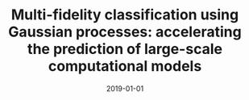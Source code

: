 ---
title: "Multi-fidelity classification using Gaussian processes: accelerating the prediction of large-scale computational models"
collection: publications
permalink: /publication/2019-01-01-Multi-fidelity-classification-using-Gaussian-processes-accelerating-the-prediction-of-large-scale-computational-models
date: 2019-01-01
venue: 'Computer Methods in Applied Mechanics and Engineering'
paperurl: 'https://www.sciencedirect.com/science/article/pii/S0045782519304785'
citation: ' Francisco Costabal,  Paris Perdikaris,  Ellen Kuhl,  Daniel Hurtado, &quot;Multi-fidelity classification using Gaussian processes: accelerating the prediction of large-scale computational models.&quot; Computer Methods in Applied Mechanics and Engineering, 2019.'
authors: 'Francisco Costabal, Paris Perdikaris, Ellen Kuhl, Daniel Hurtado'
---